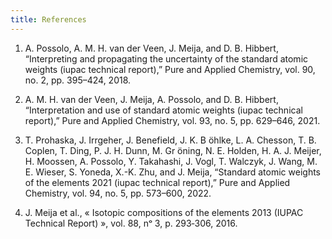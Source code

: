 ```yaml
---
title: References
---
```


1. A. Possolo, A. M. H. van der Veen, J. Meija, and D. B. Hibbert, “Interpreting and propagating the uncertainty of the standard atomic weights (iupac technical report),” Pure and Applied Chemistry, vol. 90, no. 2, pp. 395–424, 2018.

2. A. M. H. van der Veen, J. Meija, A. Possolo, and D. B. Hibbert, “Interpretation and use of standard atomic weights (iupac technical report),” Pure and Applied Chemistry, vol. 93, no. 5, pp. 629–646, 2021.

3. T. Prohaska, J. Irrgeher, J. Benefield, J. K. B ̈ohlke, L. A. Chesson, T. B. Coplen, T. Ding, P. J. H. Dunn, M. Gr ̈oning, N. E. Holden, H. A. J. Meijer, H. Moossen, A. Possolo, Y. Takahashi, J. Vogl, T. Walczyk, J. Wang, M. E. Wieser, S. Yoneda, X.-K. Zhu, and J. Meija, “Standard atomic weights of the elements 2021 (iupac technical report),” Pure and Applied Chemistry, vol. 94, no. 5, pp. 573–600, 2022.

4. J. Meija et al., « Isotopic compositions of the elements 2013 (IUPAC Technical Report) », vol. 88, nᵒ 3, p. 293‑306, 2016.
